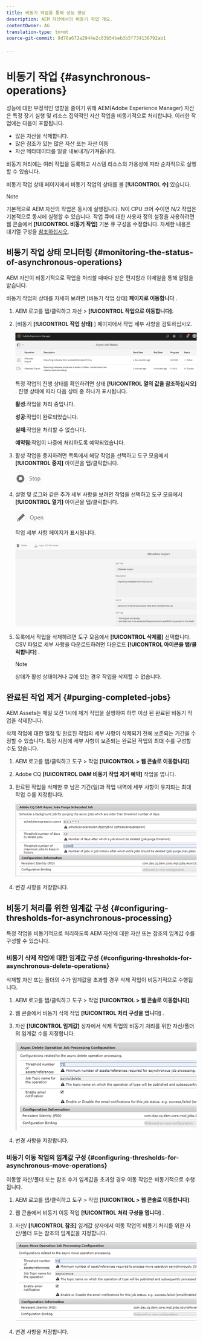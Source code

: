```yaml
---
title: 비동기 작업을 통해 성능 향상
description: AEM 자산에서의 비동기 작업 개요.
contentOwner: AG
translation-type: tm+mt
source-git-commit: 0d70a672a2944e2c03b54beb3b5f734136792ab1

---
```



# 비동기 작업 {#asynchronous-operations}

성능에 대한 부정적인 영향을 줄이기 위해 AEM(Adobe Experience Manager) 자산은 특정 장기 실행 및 리소스 집약적인 자산 작업을 비동기적으로 처리합니다. 이러한 작업에는 다음이 포함됩니다.

* 많은 자산을 삭제합니다.
* 많은 참조가 있는 많은 자산 또는 자산 이동
* 자산 메타데이터를 일괄 내보내기/가져옵니다.

비동기 처리에는 여러 작업을 등록하고 시스템 리소스의 가용성에 따라 순차적으로 실행할 수 있습니다.

비동기 작업 상태 페이지에서 비동기 작업의 상태를 볼 **[!UICONTROL 수]** 있습니다.

>[!NOTE]
>
>기본적으로 AEM 자산의 작업은 동시에 실행됩니다. N이 CPU 코어 수이면 N/2 작업은 기본적으로 동시에 실행할 수 있습니다. 작업 큐에 대한 사용자 정의 설정을 사용하려면 웹 콘솔에서 **[!UICONTROL 비동기 작업]** 기본 큐 구성을 수정합니다. 자세한 내용은 대기열 구성을 [참조하십시오](https://sling.apache.org/documentation/bundles/apache-sling-eventing-and-job-handling.html#queue-configurations).

## 비동기 작업 상태 모니터링 {#monitoring-the-status-of-asynchronous-operations}

AEM 자산이 비동기적으로 작업을 처리할 때마다 받은 편지함과 이메일을 통해 알림을 받습니다.

비동기 작업의 상태를 자세히 보려면 [비동기 작업 상태] **페이지로 이동합니다** .

1. AEM 로고를 탭/클릭하고 자산 > **[!UICONTROL 작업으로 이동합니다]**.
1. [비동기 **[!UICONTROL 작업 상태]** ] 페이지에서 작업 세부 사항을 검토하십시오.

   ![job_status](assets/job_status.png)

   특정 작업의 진행 상태를 확인하려면 상태 **[!UICONTROL 열의 값을 참조하십시오]** . 진행 상태에 따라 다음 상태 중 하나가 표시됩니다.

   **활성**:작업을 처리 중입니다.

   **성공**:작업이 완료되었습니다.

   **실패**:작업을 처리할 수 없습니다.

   **예약됨**:작업이 나중에 처리하도록 예약되었습니다.

1. 활성 작업을 중지하려면 목록에서 해당 작업을 선택하고 도구 모음에서 **[!UICONTROL 중지]** 아이콘을 탭/클릭합니다.

   ![stop_icon](assets/stop_icon.png)

1. 설명 및 로그와 같은 추가 세부 사항을 보려면 작업을 선택하고 도구 모음에서 **[!UICONTROL 열기]** 아이콘을 탭/클릭합니다.

   ![open_icon](assets/open_icon.png)

   작업 세부 사항 페이지가 표시됩니다.

   ![job_details](assets/job_details.png)

1. 목록에서 작업을 삭제하려면 도구 모음에서 **[!UICONTROL 삭제를]** 선택합니다. CSV 파일로 세부 사항을 다운로드하려면 다운로드 **[!UICONTROL 아이콘을 탭/클릭합니다]** .

   >[!NOTE]
   >
   >상태가 활성 상태이거나 큐에 있는 경우 작업을 삭제할 수 없습니다.

## 완료된 작업 제거 {#purging-completed-jobs}

AEM Assets는 매일 오전 1시에 제거 작업을 실행하여 하루 이상 된 완료된 비동기 작업을 삭제합니다.

삭제 작업에 대한 일정 및 완료된 작업의 세부 사항이 삭제되기 전에 보존되는 기간을 수정할 수 있습니다. 특정 시점에 세부 사항이 보존되는 완료된 작업의 최대 수를 구성할 수도 있습니다.

1. AEM 로고를 탭/클릭하고 도구 > 작업 **[!UICONTROL > 웹 콘솔로 이동합니다]**.
1. Adobe CQ **[!UICONTROL DAM 비동기 작업 제거 예약]** 작업을 엽니다.
1. 완료된 작업을 삭제한 후 남은 기간(일)과 작업 내역에 세부 사항이 유지되는 최대 작업 수를 지정합니다.

   ![purge_job](assets/purge_job.png)

1. 변경 사항을 저장합니다.

## 비동기 처리를 위한 임계값 구성 {#configuring-thresholds-for-asynchronous-processing}

특정 작업을 비동기적으로 처리하도록 AEM 자산에 대한 자산 또는 참조의 임계값 수를 구성할 수 있습니다.

### 비동기 삭제 작업에 대한 임계값 구성 {#configuring-thresholds-for-asynchronous-delete-operations}

삭제할 자산 또는 폴더의 수가 임계값을 초과할 경우 삭제 작업이 비동기적으로 수행됩니다.

1. AEM 로고를 탭/클릭하고 도구 > 작업 **[!UICONTROL > 웹 콘솔로 이동합니다]**.
1. 웹 콘솔에서 비동기 삭제 작업 **[!UICONTROL 처리 구성을 엽니다]** .
1. 자산 **[!UICONTROL 임계값]** 상자에서 삭제 작업의 비동기 처리를 위한 자산/폴더의 임계값 수를 지정합니다.

   ![delete_threshold](assets/delete_threshold.png)

1. 변경 사항을 저장합니다.

### 비동기 이동 작업의 임계값 구성 {#configuring-thresholds-for-asynchronous-move-operations}

이동할 자산/폴더 또는 참조 수가 임계값을 초과할 경우 이동 작업은 비동기적으로 수행됩니다.

1. AEM 로고를 탭/클릭하고 도구 > 작업 **[!UICONTROL > 웹 콘솔로 이동합니다]**.
1. 웹 콘솔에서 비동기 이동 작업 **[!UICONTROL 처리 구성을 엽니다]** .
1. 자산/ **[!UICONTROL 참조]** 임계값 상자에서 이동 작업의 비동기 처리를 위한 자산/폴더 또는 참조의 임계값을 지정합니다.

   ![move_threshold](assets/move_threshold.png)

1. 변경 사항을 저장합니다.

